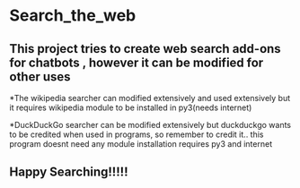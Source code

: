 # Search_the_web

This project tries to create web search add-ons for chatbots , however it can be modified for other uses
----

 *The wikipedia searcher can modified extensively and used extensively but it requires wikipedia module to be installed in py3(needs internet)

 *DuckDuckGo searcher can be modified extensively but duckduckgo wants to be credited when used in programs, so remember to credit it.. this program doesnt need any module installation requires py3 and internet

Happy Searching!!!!!
------
